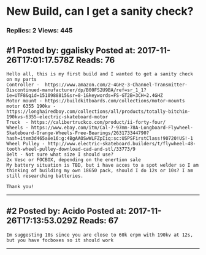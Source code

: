 # New Build, can I get a sanity check?

### Replies: 2 Views: 445

## \#1 Posted by: ggalisky Posted at: 2017-11-26T17:01:17.578Z Reads: 76

```
Hello all, this is my first build and I wanted to get a sanity check on my parts
Controller -  https://www.amazon.com/2-4GHz-3-Channel-Transmitter-Discontinued-manufacturer/dp/B00FS2U9BA/ref=sr_1_1?ie=UTF8&qid=1510988815&sr=8-1&keywords=FS-GT2B+3CH+2.4GHZ
Motor mount - https://buildkitboards.com/collections/motor-mounts
motor 6355 190kv - https://longhairedboy.com/collections/all/products/totally-bitchin-190kvs-6355-electric-skateboard-motor
Truck  - https://calibertruckco.com/product/ii-forty-four/
Wheels - https://www.ebay.com/itm/Cal-7-97mm-78A-Longboard-Flywheel-Skateboard-Orange-Wheels-Free-Bearings/263173344790?hash=item3d465a8e16:g:4BgAAOSwWLFZpIiq:sc:USPSFirstClass!90720!US!-1
Wheel Pulley - http://www.electric-skateboard.builders/t/flywheel-48-tooth-wheel-pulley-download-cad-and-stl/33773/9
Belt - Not sure what size I should use?
2x Vesc or FOCBOX, depending on the enertion sale
My battery situation is TBD, but i have acces to a spot welder so I am thinking of building my own 18650 pack, should I do 12s or 10s? I am still researching batteries.

Thank you!
```

---
## \#2 Posted by: Acido Posted at: 2017-11-26T17:13:53.029Z Reads: 67

```
Im suggesting 10s since you are close to 60k erpm with 190kv at 12s, but you have focboxes so it should work
```

---
